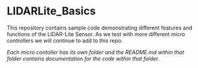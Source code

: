 LIDARLite_Basics
========================================

This repository contains sample code demonstrating different features and functions of the LIDAR-Lite Sensor. As we test with more different micro controllers we will continue to add to this repo. 

*Each micro contoller has its own folder and the README.md within that folder contains documentation for the code within that folder.*
